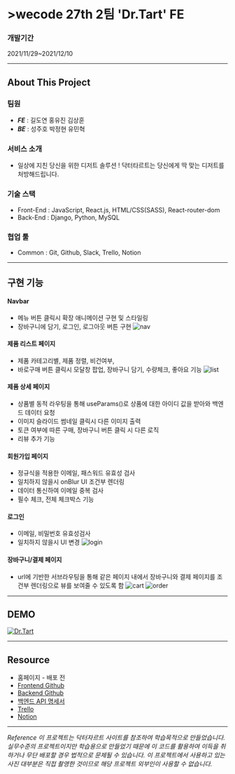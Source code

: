 # >wecode 27th 2팀 'Dr.Tart' FE

### 개발기간 
2021/11/29~2021/12/10

---
## About This Project

### 팀원
- **_FE_** : 길도연 홍유진 김상훈
- **_BE_** : 성주호 박정현 유민혁

### 서비스 소개
- 일상에 지친 당신을 위한 디저트 솔루션 ! 닥터타르트는 당신에게 딱 맞는 디저트를 처방해드립니다.

### 기술 스택
- Front-End : JavaScript, React.js, HTML/CSS(SASS), React-router-dom 
- Back-End : Django, Python, MySQL 

### 협업 툴
- Common : Git, Github, Slack, Trello, Notion

---

## 구현 기능

#### Navbar
- 메뉴 버튼 클릭시 확장 애니메이션 구현 및 스타일링
- 장바구니에 담기, 로그인, 로그아웃 버튼 구현
![nav](https://drive.google.com/uc?id=1tsY0X7t5k2UZuCz4tp9xXWuUgKnSStEO)

#### 제품 리스트 페이지 
- 제품 카테고리별, 제품 정렬, 비건여부, 
- 바로구매 버튼 클릭시 모달창 팝업, 장바구니 담기, 수량체크, 좋아요 기능
![list](https://drive.google.com/uc?id=1mxV6GlFQtoi3OIaDjPHU6QlO-InMlUJz)

#### 제품 상세 페이지 
- 상품별 동적 라우팅을 통해 useParams()로 상품에 대한 아이디 값을 받아와 백엔드 데이터 요청
- 이미지 슬라이드 썸네일 클릭시 다른 이미지 출력
- 토큰 여부에 따른 구매, 장바구니 버튼 클릭 시 다른 로직
- 리뷰 추가 기능

#### 회원가입 페이지
- 정규식을 적용한 이메일, 패스워드 유효성 검사
- 일치하지 않을시 onBlur UI 조건부 렌더링
- 데이터 통신하여 이메일 중복 검사
- 필수 체크, 전체 체크박스 기능

#### 로그인
- 이메일, 비밀번호 유효성검사
- 일치하지 않을시 UI 변경
![login](https://drive.google.com/uc?id=1YdpCVyuV5_GhQZgMT68qYO0g30gO8Lbn)

#### 장바구니/결제 페이지
- url에 기반한 서브라우팅을 통해 같은 페이지 내에서 장바구니와 결제 페이지를 조건부 렌더링으로 뷰를 보여줄 수 있도록 함
![cart](https://drive.google.com/uc?id=1-5F99NHvB7cJmE7_Dee1U-Ps8C3irJ6c)
![order](https://drive.google.com/uc?id=1ORGRPMhw4Oa8JhciqOFenX8oiNkFcF8E)

---

## DEMO

[![Dr.Tart](http://img.youtube.com/vi/ofcgg-3-B28/0.jpg)](https://youtu.be/ofcgg-3-B28)

---

## Resource

- 홈페이지 - 배포 전
- [Frontend Github](https://github.com/wecode-bootcamp-korea/27-1st-DrTart-frontend)
- [Backend Github](https://github.com/wecode-bootcamp-korea/27-1st-DrTart-backend/pulls)
- [백엔드 API 명세서](https://docs.google.com/spreadsheets/d/1n2_Wbt1LcQuaXMw_rSI5OrGETkpUJidcoyRMXQbgb3w/edit#gid=0)
- [Trello](https://trello.com/b/dFkizfeW)
- [Notion](https://www.notion.so/Dr-Tart-3b4e438bb0804ee3bfba830b111c2942)

---

_Reference 이 프로젝트는 닥터자르트 사이트를 참조하여 학습목적으로 만들었습니다. 
실무수준의 프로젝트이지만 학습용으로 만들었기 때문에 이 코드를 활용하여 이득을 취하거나 무단 배포할 경우 법적으로 문제될 수 있습니다. 
이 프로젝트에서 사용하고 있는 사진 대부분은 직접 촬영한 것이므로 해당 프로젝트 외부인이 사용할 수 없습니다._
